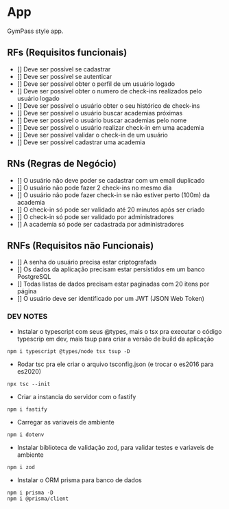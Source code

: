 # App

GymPass style app.

## RFs (Requisitos funcionais)

- [] Deve ser possível se cadastrar
- [] Deve ser possível se autenticar
- [] Deve ser possível obter o perfil de um usuário logado
- [] Deve ser possível obter o numero de check-ins realizados pelo usuário logado
- [] Deve ser possível o usuário obter o seu histórico de check-ins
- [] Deve ser possível o usuário buscar academias próximas
- [] Deve ser possível o usuário buscar academias pelo nome
- [] Deve ser possível o usuário realizar check-in em uma academia
- [] Deve ser possível validar o check-in de um usuário
- [] Deve ser possível cadastrar uma academia

## RNs (Regras de Negócio)

- [] O usuário não deve poder se cadastrar com um email duplicado
- [] O usuário não pode fazer 2 check-ins no mesmo dia
- [] O usuário não pode fazer check-in se não estiver perto (100m) da academia
- [] O check-in só pode ser validado até 20 minutos após ser criado
- [] O check-in só pode ser validado por administradores
- [] A academia só pode ser cadastrada por administradores  

## RNFs (Requisitos não Funcionais)

- [] A senha do usuário precisa estar criptografada
- [] Os dados da aplicação precisam estar persistidos em um banco PostgreSQL
- [] Todas listas de dados precisam estar paginadas com 20 itens por página
- [] O usuário deve ser identificado por um JWT (JSON Web Token)



### DEV NOTES
- Instalar o typescript com seus @types, mais o tsx pra executar o código typescrip em dev, mais tsup para criar a versão de build da aplicação
```
npm i typescript @types/node tsx tsup -D
```

- Rodar tsc pra ele criar o arquivo tsconfig.json (e trocar o es2016 para es2020)
```
npx tsc --init
```

- Criar a instancia do servidor com o fastify
```
npm i fastify
```

- Carregar as variaveis de ambiente
```
npm i dotenv
```

- Instalar biblioteca de validação zod, para validar testes e variaveis de ambiente
```
npm i zod
```

- Instalar o ORM prisma para banco de dados
```
npm i prisma -D
npm i @prisma/client
```